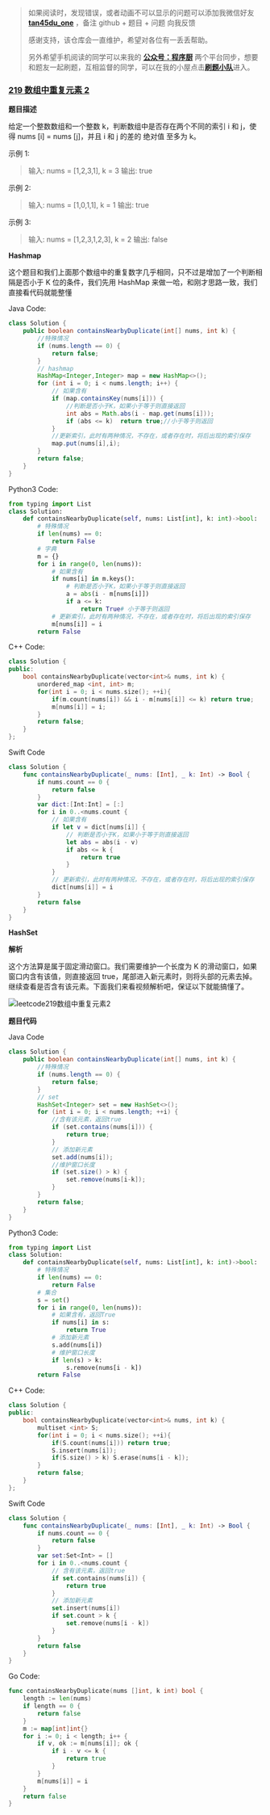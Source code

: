 > 如果阅读时，发现错误，或者动画不可以显示的问题可以添加我微信好友 **[tan45du_one](https://raw.githubusercontent.com/tan45du/tan45du.github.io/master/个人微信.15egrcgqd94w.jpg)** ，备注 github + 题目 + 问题 向我反馈
>
> 感谢支持，该仓库会一直维护，希望对各位有一丢丢帮助。
>
> 另外希望手机阅读的同学可以来我的 <u>[**公众号：程序厨**](https://raw.githubusercontent.com/tan45du/test/master/微信图片_20210320152235.2pthdebvh1c0.png)</u> 两个平台同步，想要和题友一起刷题，互相监督的同学，可以在我的小屋点击<u>[**刷题小队**](https://raw.githubusercontent.com/tan45du/test/master/微信图片_20210320152235.2pthdebvh1c0.png)</u>进入。

### [219 数组中重复元素 2](https://leetcode-cn.com/problems/contains-duplicate-ii/)

**题目描述**

给定一个整数数组和一个整数 k，判断数组中是否存在两个不同的索引 i 和 j，使得 nums [i] = nums [j]，并且 i 和 j 的差的 绝对值 至多为 k。

示例 1:

> 输入: nums = [1,2,3,1], k = 3
> 输出: true

示例 2:

> 输入: nums = [1,0,1,1], k = 1
> 输出: true

示例 3:

> 输入: nums = [1,2,3,1,2,3], k = 2
> 输出: false

**Hashmap**

这个题目和我们上面那个数组中的重复数字几乎相同，只不过是增加了一个判断相隔是否小于 K 位的条件，我们先用 HashMap 来做一哈，和刚才思路一致，我们直接看代码就能整懂

Java Code:

```java
class Solution {
    public boolean containsNearbyDuplicate(int[] nums, int k) {
        //特殊情况
        if (nums.length == 0) {
            return false;
        }
        // hashmap
        HashMap<Integer,Integer> map = new HashMap<>();
        for (int i = 0; i < nums.length; i++) {
            // 如果含有
            if (map.containsKey(nums[i])) {
                //判断是否小于K，如果小于等于则直接返回
                int abs = Math.abs(i - map.get(nums[i]));
                if (abs <= k)  return true;//小于等于则返回
            }
            //更新索引，此时有两种情况，不存在，或者存在时，将后出现的索引保存
            map.put(nums[i],i);
        }
        return false;
    }
}
```

Python3 Code:

```python
from typing import List
class Solution:
    def containsNearbyDuplicate(self, nums: List[int], k: int)->bool:
        # 特殊情况
        if len(nums) == 0:
            return False
        # 字典
        m = {}
        for i in range(0, len(nums)):
            # 如果含有
            if nums[i] in m.keys():
                # 判断是否小于K，如果小于等于则直接返回
                a = abs(i - m[nums[i]])
                if a <= k:
                    return True# 小于等于则返回
            # 更新索引，此时有两种情况，不存在，或者存在时，将后出现的索引保存
            m[nums[i]] = i
        return False
```

C++ Code:

```cpp
class Solution {
public:
    bool containsNearbyDuplicate(vector<int>& nums, int k) {
        unordered_map <int, int> m;
        for(int i = 0; i < nums.size(); ++i){
            if(m.count(nums[i]) && i - m[nums[i]] <= k) return true;
            m[nums[i]] = i;
        }
        return false;
    }
};
```

Swift Code

```swift
class Solution {
    func containsNearbyDuplicate(_ nums: [Int], _ k: Int) -> Bool {
        if nums.count == 0 {
            return false
        }
        var dict:[Int:Int] = [:]
        for i in 0..<nums.count {
            // 如果含有
            if let v = dict[nums[i]] {
                // 判断是否小于K，如果小于等于则直接返回
                let abs = abs(i - v)
                if abs <= k {
                    return true
                }
            }
            // 更新索引，此时有两种情况，不存在，或者存在时，将后出现的索引保存
            dict[nums[i]] = i
        }
        return false
    }
}
```

**HashSet**

**解析**

这个方法算是属于固定滑动窗口。我们需要维护一个长度为 K 的滑动窗口，如果窗口内含有该值，则直接返回 true，尾部进入新元素时，则将头部的元素去掉。继续查看是否含有该元素。下面我们来看视频解析吧，保证以下就能搞懂了。

![leetcode219数组中重复元素2](https://cdn.jsdelivr.net/gh/tan45du/test1@master/20210122/leetcode219数组中重复元素2.6m947ehfpb40.gif)

**题目代码**

Java Code

```java
class Solution {
    public boolean containsNearbyDuplicate(int[] nums, int k) {
        //特殊情况
        if (nums.length == 0) {
            return false;
        }
        // set
        HashSet<Integer> set = new HashSet<>();
        for (int i = 0; i < nums.length; ++i) {
            //含有该元素，返回true
            if (set.contains(nums[i])) {
                return true;
            }
            // 添加新元素
            set.add(nums[i]);
            //维护窗口长度
            if (set.size() > k) {
                set.remove(nums[i-k]);
            }
        }
        return false;
    }
}
```

Python3 Code:

```python
from typing import List
class Solution:
    def containsNearbyDuplicate(self, nums: List[int], k: int)->bool:
        # 特殊情况
        if len(nums) == 0:
            return False
        # 集合
        s = set()
        for i in range(0, len(nums)):
            # 如果含有，返回True
            if nums[i] in s:
                return True
            # 添加新元素
            s.add(nums[i])
            # 维护窗口长度
            if len(s) > k:
                s.remove(nums[i - k])
        return False
```

C++ Code:

```cpp
class Solution {
public:
    bool containsNearbyDuplicate(vector<int>& nums, int k) {
        multiset <int> S;
        for(int i = 0; i < nums.size(); ++i){
            if(S.count(nums[i])) return true;
            S.insert(nums[i]);
            if(S.size() > k) S.erase(nums[i - k]);
        }
        return false;
    }
};
```

Swift Code

```swift
class Solution {
    func containsNearbyDuplicate(_ nums: [Int], _ k: Int) -> Bool {
        if nums.count == 0 {
            return false
        }
        var set:Set<Int> = []
        for i in 0..<nums.count {
            // 含有该元素，返回true
            if set.contains(nums[i]) {
                return true
            }
            // 添加新元素
            set.insert(nums[i])
            if set.count > k {
                set.remove(nums[i - k])
            }
        }
        return false
    }
}
```

Go Code:

```go
func containsNearbyDuplicate(nums []int, k int) bool {
    length := len(nums)
    if length == 0 {
        return false
    }
    m := map[int]int{}
    for i := 0; i < length; i++ {
        if v, ok := m[nums[i]]; ok {
            if i - v <= k {
                return true
            }
        }
        m[nums[i]] = i
    }
    return false
}
```
